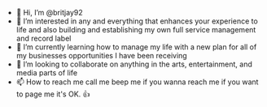 - 👋 Hi, I’m @britjay92
- 👀 I’m interested in any and everything that enhances your experience to life and also building and establishing my own full service management and record label
- 🌱 I’m currently learning how to manage my life with a new plan for all of my businesses opportunities I have been receiving 
- 💞️ I’m looking to collaborate on anything in the arts, entertainment, and media parts of life 
- 📫 How to reach me call me beep me if you wanna reach me if you want to page me it's OK. 👍 

<!---
britjay92/britjay92 is a ✨ special ✨ repository because its `README.md` (this file) appears on your GitHub profile.
You can click the Preview link to take a look at your changes.
--->
